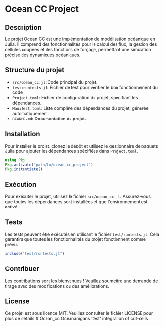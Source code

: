 # Ocean CC Project

## Description
Le projet Ocean CC est une implémentation de modélisation océanique en Julia. Il comprend des fonctionnalités pour le calcul des flux, la gestion des cellules coupées et des fonctions de forçage, permettant une simulation précise des dynamiques océaniques.

## Structure du projet
- `src/ocean_cc.jl`: Code principal du projet.
- `test/runtests.jl`: Fichier de test pour vérifier le bon fonctionnement du code.
- `Project.toml`: Fichier de configuration du projet, spécifiant les dépendances.
- `Manifest.toml`: Liste complète des dépendances du projet, générée automatiquement.
- `README.md`: Documentation du projet.

## Installation
Pour installer le projet, clonez le dépôt et utilisez le gestionnaire de paquets Julia pour ajouter les dépendances spécifiées dans `Project.toml`.

```julia
using Pkg
Pkg.activate("path/to/ocean_cc_project")
Pkg.instantiate()
```

## Exécution
Pour exécuter le projet, utilisez le fichier `src/ocean_cc.jl`. Assurez-vous que toutes les dépendances sont installées et que l'environnement est activé.

## Tests
Les tests peuvent être exécutés en utilisant le fichier `test/runtests.jl`. Cela garantira que toutes les fonctionnalités du projet fonctionnent comme prévu.

```julia
include("test/runtests.jl")
```

## Contribuer
Les contributions sont les bienvenues ! Veuillez soumettre une demande de tirage avec des modifications ou des améliorations.

## License
Ce projet est sous licence MIT. Veuillez consulter le fichier LICENSE pour plus de détails.# Ocean_cc
Oceananigans 'test' integration of cut-cells

